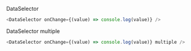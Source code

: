 DataSelector

```js
<DataSelector onChange={(value) => console.log(value)} />
```

DataSelector multiple

```js
<DataSelector onChange={(value) => console.log(value)} multiple />
```